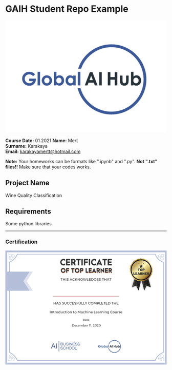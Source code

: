 # GAIH Student Repo Example
![](img/logo.png)

**Course Date:** 01.2021
**Name:** Mert  
**Surname:** Karakaya  
**Email:** karakayamertt@hotmail.com 

**Note:** Your homeworks can be formats like ".ipynb" and ".py". **Not ".txt" files!!** Make sure that your codes works.  

## Project Name
Wine Quality Classification

## Requirements
Some python libraries

---

### Certification
![](img/certificate_ex.png)

